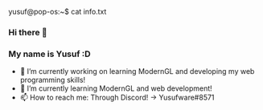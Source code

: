 yusuf@pop-os:~$ cat info.txt
### Hi there 👋

### My name is Yusuf :D

- 🔭 I’m currently working on learning ModernGL and developing my web programming skills!
- 🌱 I’m currently learning ModernGL and web development!
- 📫 How to reach me: Through Discord! -> Yusufware#8571
